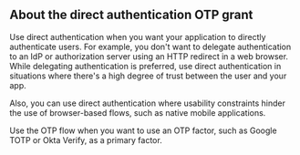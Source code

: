 ## About the direct authentication OTP grant

Use direct authentication when you want your application to directly authenticate users. For example, you don't want to delegate authentication to an IdP or authorization server using an HTTP redirect in a web browser. While delegating authentication is preferred, use direct authentication in situations where there's a high degree of trust between the user and your app.

Also, you can use direct authentication where usability constraints hinder the use of browser-based flows, such as native mobile applications.

Use the OTP flow when you want to use an OTP factor, such as Google TOTP or Okta Verify, as a primary factor.
